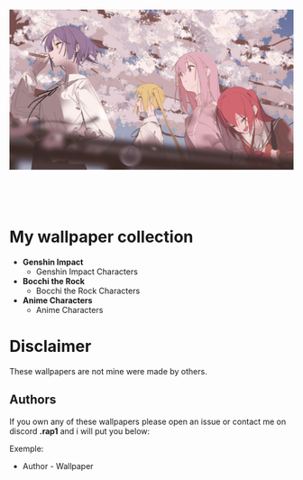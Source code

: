 <div align="center">
  <h1>
    <img src="Bocchi-the-Rock/kessoku-band-sakuraTree.png" alt="Github-Image">
  <h1>
</div>

<br>

# My wallpaper collection

- **Genshin Impact**
  - Genshin Impact Characters
- **Bocchi the Rock**
  - Bocchi the Rock Characters
- **Anime Characters**
  - Anime Characters

# Disclaimer

These wallpapers are not mine were made by others.

## Authors

If you own any of these wallpapers please open an issue or contact me on discord **.rap1** and i will put you below:

Exemple:

- Author - Wallpaper
